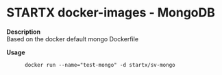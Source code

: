 STARTX docker-images - MongoDB
==============================

**Description**  
Based on the docker default mongo Dockerfile

**Usage**  

          docker run --name="test-mongo" -d startx/sv-mongo
